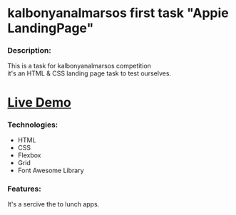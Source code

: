 # kalbonyanalmarsos first task "Appie LandingPage"

### Description:
This is a task for kalbonyanalmarsos competition <br>
it's an HTML &amp; CSS landing page task to test ourselves.

# [Live Demo](https://hassan-ghorab.github.io/HTML_and_CSS_First_Template/)

### Technologies:
- HTML
- CSS
- Flexbox
- Grid
- Font Awesome Library

### Features:
It's a sercive the to lunch apps.
